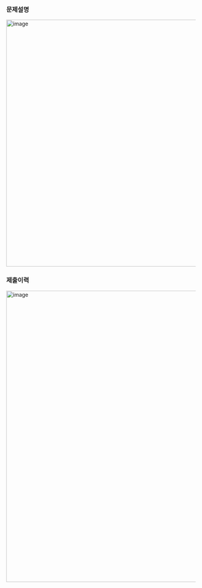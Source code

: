 ### 문제설명
<img width="655" alt="image" src="https://github.com/user-attachments/assets/9e5793d6-802f-4ba0-b119-838c1fe32694">

### 제출이력
<img width="773" alt="image" src="https://github.com/user-attachments/assets/e98eb484-9c85-45f2-80b3-3bb6155cd2e9">
